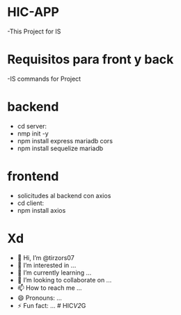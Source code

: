 # HIC-APP
-This Project for IS 
# Requisitos para front y back
-IS commands for Project

# backend
- cd server\: 
- nmp init -y
- npm install express mariadb cors
- npm install sequelize mariadb


# frontend
- solicitudes al backend con axios
- cd client\: 
- npm install axios
# Xd
- 👋 Hi, I’m @tirzors07
- 👀 I’m interested in ...
- 🌱 I’m currently learning ...
- 💞️ I’m looking to collaborate on ...
- 📫 How to reach me ...
- 😄 Pronouns: ...
- ⚡ Fun fact: ...
#   H I C _ V 2 _ G  
 